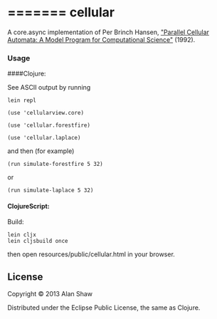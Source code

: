 =======
cellular
========

A core.async implementation of Per Brinch Hansen,
["Parallel Cellular Automata: A Model Program for Computational Science"](http://surface.syr.edu/eecs_techreports/167) (1992).

### Usage

####Clojure:

See ASCII output by running
```
lein repl
```

```
(use 'cellularview.core)
```
```
(use 'cellular.forestfire)
```
```
(use 'cellular.laplace)
```
and then (for example)
```
(run simulate-forestfire 5 32)
```
or
```
(run simulate-laplace 5 32)
```

#### ClojureScript:

Build:
```
lein cljx
lein cljsbuild once
```
then open resources/public/cellular.html in your browser.

## License

Copyright © 2013 Alan Shaw

Distributed under the Eclipse Public License, the same as Clojure.
